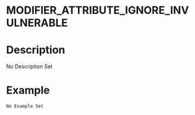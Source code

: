 # MODIFIER_ATTRIBUTE_IGNORE_INVULNERABLE
# Description
No Description Set
# Example
```No Example Set```